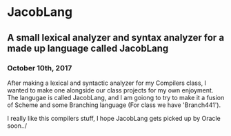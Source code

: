 # JacobLang
## A small lexical analyzer and syntax analyzer for a made up language called JacobLang

### October 10th, 2017
After making a lexical and syntactic analyzer for my Compilers class, I wanted to make one alongside our class projects for my own enjoyment. The langugae is called JacobLang, and I am goiong to try to make it a fusion of Scheme and some Branching language (For class we have 'Branch441'). 

I really like this compilers stuff, I hope JacobLang gets picked up by Oracle soon../

###
